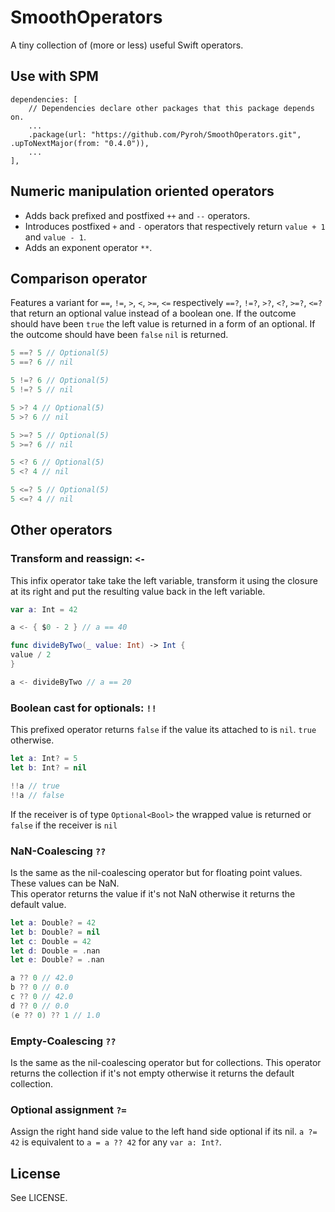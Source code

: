 # SmoothOperators

A tiny collection of (more or less) useful Swift operators.

## Use with SPM

```Text
dependencies: [
    // Dependencies declare other packages that this package depends on.
    ...
    .package(url: "https://github.com/Pyroh/SmoothOperators.git", .upToNextMajor(from: "0.4.0")),
    ...
],
```

## Numeric manipulation oriented operators

- Adds back prefixed and postfixed `++` and `--` operators.
- Introduces postfixed `+` and `-` operators that respectively return `value + 1` and  `value - 1`.
- Adds an exponent operator `**`.

## Comparison operator

Features a variant for `==`, `!=`, `>`, `<`, `>=`, `<=` respectively `==?`, `!=?`, `>?`, `<?`, `>=?`, `<=?` that return an optional value instead of a boolean one.
If the outcome should have been `true` the left value is returned in a form of an optional. If the outcome should have been `false` `nil` is returned.

```Swift
5 ==? 5 // Optional(5)
5 ==? 6 // nil

5 !=? 6 // Optional(5)
5 !=? 5 // nil

5 >? 4 // Optional(5)
5 >? 6 // nil

5 >=? 5 // Optional(5)
5 >=? 6 // nil

5 <? 6 // Optional(5)
5 <? 4 // nil

5 <=? 5 // Optional(5)
5 <=? 4 // nil
```

## Other operators
### Transform and reassign: `<-`
This infix operator take take the left variable, transform it using the closure at its right and put the resulting value back in the left variable.

```Swift
var a: Int = 42

a <- { $0 - 2 } // a == 40

func divideByTwo(_ value: Int) -> Int {
value / 2
}

a <- divideByTwo // a == 20
```

### Boolean cast for optionals: `!!`
This prefixed operator returns `false` if the value its attached to is `nil`. `true` otherwise.

```Swift
let a: Int? = 5
let b: Int? = nil

!!a // true
!!a // false
```

If the receiver is of type  `Optional<Bool>` the wrapped value is returned or `false` if the receiver is `nil`  

### NaN-Coalescing `??`
Is the same as the nil-coalescing operator but for floating point values. These values can be NaN.   
This operator returns the value if it's not NaN otherwise it returns the default value.

```Swift
let a: Double? = 42
let b: Double? = nil
let c: Double = 42
let d: Double = .nan
let e: Double? = .nan

a ?? 0 // 42.0
b ?? 0 // 0.0
c ?? 0 // 42.0
d ?? 0 // 0.0
(e ?? 0) ?? 1 // 1.0
```

### Empty-Coalescing `??`
Is the same as the nil-coalescing operator but for collections.
This operator returns the collection if it's not empty otherwise it returns the default collection.

### Optional assignment `?=`
Assign the right hand side value to the left hand side optional if its nil.
`a ?= 42` is equivalent to `a = a ?? 42` for any `var a: Int?`.

## License

See LICENSE.
